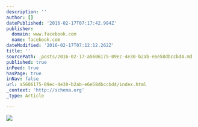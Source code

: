 ```yaml
---
description: ''
author: []
datePublished: '2016-02-17T07:17:42.984Z'
publisher:
  domain: www.facebook.com
  name: facebook.com
dateModified: '2016-02-17T07:12:12.262Z'
title: ''
sourcePath: _posts/2016-02-17-a5606175-09ec-4e30-b2ab-e6e58dbccbd4.md
published: true
inFeed: true
hasPage: true
inNav: false
url: a5606175-09ec-4e30-b2ab-e6e58dbccbd4/index.html
_context: 'http://schema.org'
_type: Article

---
```

![](https://scontent-sea1-1.xx.fbcdn.net/hphotos-xaf1/t31.0-8/11079536_10153833828550482_8774583771178375535_o.jpg)